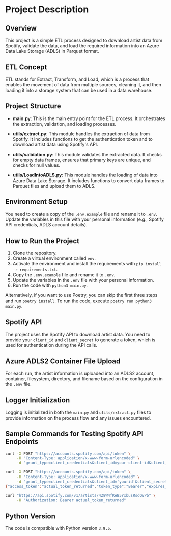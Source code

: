 # Project Description

## Overview

This project is a simple ETL process designed to download artist data from Spotify, validate the data, and load the required information into an Azure Data Lake Storage (ADLS) in Parquet format.

## ETL Concept

ETL stands for Extract, Transform, and Load, which is a process that enables the movement of data from multiple sources, cleaning it, and then loading it into a storage system that can be used in a data warehouse.

## Project Structure

- **main.py**: This is the main entry point for the ETL process. It orchestrates the extraction, validation, and loading processes.

- **utils/extract.py**: This module handles the extraction of data from Spotify. It includes functions to get the authentication token and to download artist data using Spotify's API.

- **utils/validation.py**: This module validates the extracted data. It checks for empty data frames, ensures that primary keys are unique, and checks for null values.

- **utils/LoadIntoADLS.py**: This module handles the loading of data into Azure Data Lake Storage. It includes functions to convert data frames to Parquet files and upload them to ADLS.

## Environment Setup

You need to create a copy of the `.env.example` file and rename it to `.env`. Update the variables in this file with your personal information (e.g., Spotify API credentials, ADLS account details).

## How to Run the Project

1. Clone the repository.
2. Create a virtual environment called `env`.
3. Activate the environment and install the requirements with `pip install -r requirements.txt`.
4. Copy the `.env.example` file and rename it to `.env`.
5. Update the variables in the `.env` file with your personal information.
6. Run the code with `python3 main.py`.

Alternatively, if you want to use Poetry, you can skip the first three steps and run `poetry install`. To run the code, execute `poetry run python3 main.py`.

## Spotify API

The project uses the Spotify API to download artist data. You need to provide your `client_id` and `client_secret` to generate a token, which is used for authentication during the API calls.

## Azure ADLS2 Container File Upload

For each run, the artist information is uploaded into an ADLS2 account, container, filesystem, directory, and filename based on the configuration in the `.env` file.

## Logger Initialization

Logging is initialized in both the `main.py` and `utils/extract.py` files to provide information on the process flow and any issues encountered.

## Sample Commands for Testing Spotify API Endpoints

```bash
curl -X POST "https://accounts.spotify.com/api/token" \
     -H "Content-Type: application/x-www-form-urlencoded" \
     -d "grant_type=client_credentials&client_id=your-client-id&client_secret=your-client-secret"

curl -X POST "https://accounts.spotify.com/api/token" \
     -H "Content-Type: application/x-www-form-urlencoded" \
     -d "grant_type=client_credentials&client_id='yourid'&client_secret='secretsample'"
{"access_token":"actual_token_returned","token_type":"Bearer","expires_in":3600}

curl "https://api.spotify.com/v1/artists/4Z8W4fKeB5YxbusRsdQVPb" \
     -H "Authorization: Bearer actual_token_returned"
```

## Python Version

The code is compatible with Python version `3.9.5`.
